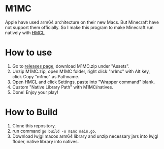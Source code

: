 # **M1MC**

Apple have used arm64 architecture on their new Macs.
But Minecraft have not support them officially.
So I make this program to make Minecraft run natively with [HMCL](https://github.com/huanghongxun/HMCL)

# **How to use**
1. Go to [releases page](https://github.com/Dreamail/M1MC/releases), download M1MC.zip under "Assets".
2. Unzip M1MC.zip, open M1MC folder, right click "m1mc" with Alt key, click Copy "m1mc" as Pathname.
3. Open HMCL and click Settings, paste into "Wrapper command" blank.
4. Custom "Native Library Path" with M1MC/natives.
5. Done! Enjoy your play!

# How to Build
1. Clone this repository.
2. run command `go build -o m1mc main.go`.
3. Download lwjgl macos arm64 library and unzip necessary jars into lwjgl floder, native library into natives.